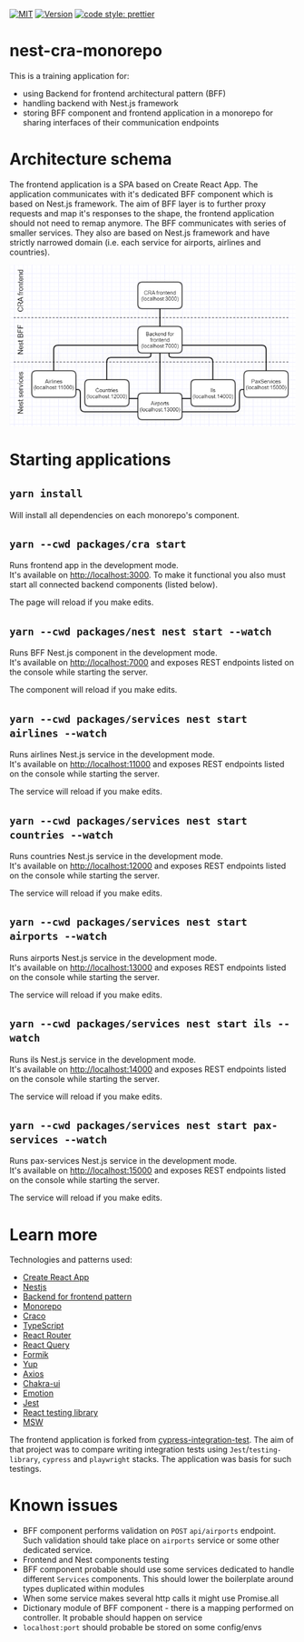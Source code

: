 [![MIT](https://img.shields.io/github/license/LukaszNowakPL/nest-cra-monorepo)](https://github.com/LukaszNowakPL/nest-cra-monorepo/blob/master/LICENSE)
[![Version](https://img.shields.io/github/package-json/v/LukaszNowakPL/nest-cra-monorepo)](https://github.com/LukaszNowakPL/nest-cra-monorepo/blob/master/package.json)
[![code style: prettier](https://img.shields.io/badge/code_style-prettier-ff69b4.svg?style=flat-square)](https://github.com/prettier/prettier)

# nest-cra-monorepo

This is a training application for:
- using Backend for frontend architectural pattern (BFF)
- handling backend with Nest.js framework
- storing BFF component and frontend application in a monorepo for sharing interfaces of their communication endpoints

# Architecture schema

The frontend application is a SPA based on Create React App. The application communicates with it's dedicated BFF component which is based on Nest.js framework. The aim of BFF layer is to further proxy requests and map it's responses to the shape, the frontend application should not need to remap anymore. The BFF communicates with series of smaller services. They also are based on Nest.js framework and have strictly narrowed domain (i.e. each service for airports, airlines and countries).

![Architecture schema](readme-img/architectural-schema.png)

# Starting applications

## `yarn install`

Will install all dependencies on each monorepo's component.

## `yarn --cwd packages/cra start`

Runs frontend app in the development mode.<br />
It's available on [http://localhost:3000](http://localhost:3000). To make it functional you also must start all connected backend components (listed below).

The page will reload if you make edits.

## `yarn --cwd packages/nest nest start --watch`

Runs BFF Nest.js component in the development mode.<br />
It's available on [http://localhost:7000](http://localhost:7000) and exposes REST endpoints listed on the console while starting the server.

The component will reload if you make edits.

## `yarn --cwd packages/services nest start airlines --watch`

Runs airlines Nest.js service in the development mode.<br />
It's available on [http://localhost:11000](http://localhost:11000) and exposes REST endpoints listed on the console while starting the server.

The service will reload if you make edits.

## `yarn --cwd packages/services nest start countries --watch`

Runs countries Nest.js service in the development mode.<br />
It's available on [http://localhost:12000](http://localhost:12000) and exposes REST endpoints listed on the console while starting the server.

The service will reload if you make edits.

## `yarn --cwd packages/services nest start airports --watch`

Runs airports Nest.js service in the development mode.<br />
It's available on [http://localhost:13000](http://localhost:13000) and exposes REST endpoints listed on the console while starting the server.

The service will reload if you make edits.

## `yarn --cwd packages/services nest start ils --watch`

Runs ils Nest.js service in the development mode.<br />
It's available on [http://localhost:14000](http://localhost:14000) and exposes REST endpoints listed on the console while starting the server.

The service will reload if you make edits.

## `yarn --cwd packages/services nest start pax-services --watch`

Runs pax-services Nest.js service in the development mode.<br />
It's available on [http://localhost:15000](http://localhost:15000) and exposes REST endpoints listed on the console while starting the server.

The service will reload if you make edits.

# Learn more

Technologies and patterns used:

- [Create React App](https://facebook.github.io/create-react-app/docs/getting-started)
- [Nestjs](https://docs.nestjs.com/)
- [Backend for frontend pattern](https://samnewman.io/patterns/architectural/bff/)
- [Monorepo](https://en.wikipedia.org/wiki/Monorepo)
- [Craco](https://www.npmjs.com/package/@craco/craco)
- [TypeScript](https://www.typescriptlang.org/docs/handbook/typescript-in-5-minutes.html)
- [React Router](https://reactrouter.com/)
- [React Query](https://react-query.tanstack.com/overview)
- [Formik](https://formik.org/)
- [Yup](https://github.com/jquense/yup)
- [Axios](https://github.com/axios/axios)
- [Chakra-ui](https://chakra-ui.com/docs/getting-started)
- [Emotion](https://emotion.sh/docs/introduction)
- [Jest](https://jestjs.io/docs/en/getting-started.html)
- [React testing library](https://testing-library.com/docs/react-testing-library/intro)
- [MSW](https://mswjs.io/docs/getting-started/install)

The frontend application is forked from [cypress-integration-test](https://github.com/LukaszNowakPL/cypress-integration-tests). The aim of that project was to compare writing integration tests using `Jest`/`testing-library`, `cypress` and `playwright` stacks. The application was basis for such testings.

# Known issues

- BFF component performs validation on `POST` `api/airports` endpoint. Such validation should take place on `airports` service or some other dedicated service. 
- Frontend and Nest components testing
- BFF component probable should use some services dedicated to handle different `Services` components. This should lower the boilerplate around types duplicated within modules
- When some service makes several http calls it might use Promise.all
- Dictionary module of BFF component - there is a mapping performed on controller. It probable should happen on service
- `localhost:port` should probable be stored on some config/envs 